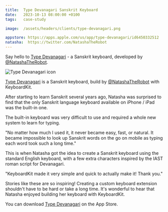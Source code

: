 ```yaml
---
title:  Type Devanagari Sanskrit Keyboard
date:   2023-10-13 08:00:00 +0100
tags:   case-study

image:  /assets/headers/clients/type-devanagari.png

appstore: https://apps.apple.com/us/app/type-devanagari/id6450332512
natasha:  https://twitter.com/NatashaTheRobot
---
```


Say hello to [Type Devanagari]({{page.appstore}}) - a Sanskrit keyboard, developed by [@NatashaTheRobot]({{page.natasha}}).

![Type Devanagari icon]({{page.image}})

[Type Devanagari]({{page.appstore}}) is a Sanskrit keyboard, build by [@NatashaTheRobot]({{page.natasha}}) with KeyboardKit.

After starting to learn Sanskrit several years ago, Natasha was surprised to find that the only Sanskrit language keyboard available on iPhone / iPad was the built-in one.

The built-in keyboard was very difficult to use and required a whole new system to learn for typing. 

"No matter how much I used it, it never became easy, fast, or natural. It became impossible to look up Sanskrit words on the go on mobile as typing each word took such a long time."

This is when Natasha got the idea to create a Sanskrit keyboard using the standard English keyboard, with a few extra characters inspired by the IAST roman script for Devanagari.

"KeyboardKit made it very simple and quick to actually make it! Thank you."

Stories like these are so inspiring! Creating a custom keyboard extension shouldn't have to be hard or take a long time. It's wonderful to hear that Natasha enjoyed building her keyboard with KeyboardKit.

You can download [Type Devanagari]({{page.appstore}}) on the App Store.
